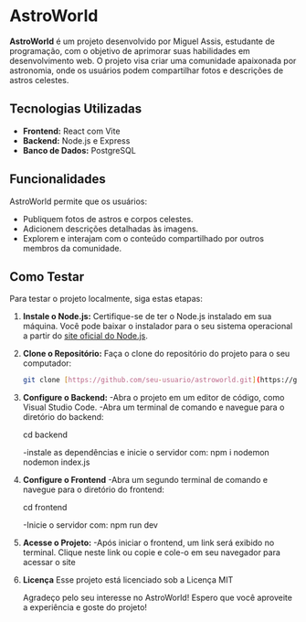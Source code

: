 # AstroWorld

**AstroWorld** é um projeto desenvolvido por Miguel Assis, estudante de programação, com o objetivo de aprimorar suas habilidades em desenvolvimento web. O projeto visa criar uma comunidade apaixonada por astronomia, onde os usuários podem compartilhar fotos e descrições de astros celestes.

## Tecnologias Utilizadas

- **Frontend:** React com Vite
- **Backend:** Node.js e Express
- **Banco de Dados:** PostgreSQL

## Funcionalidades

AstroWorld permite que os usuários:
- Publiquem fotos de astros e corpos celestes.
- Adicionem descrições detalhadas às imagens.
- Explorem e interajam com o conteúdo compartilhado por outros membros da comunidade.

## Como Testar

Para testar o projeto localmente, siga estas etapas:

1. **Instale o Node.js:**
   Certifique-se de ter o Node.js instalado em sua máquina. Você pode baixar o instalador para o seu sistema operacional a partir do [site oficial do Node.js](https://nodejs.org/en/download/prebuilt-installer/current).

2. **Clone o Repositório:**
   Faça o clone do repositório do projeto para o seu computador:
   ```bash
   git clone [https://github.com/seu-usuario/astroworld.git](https://github.com/MiguelAssis0/AstroWorld.git)

3. **Configure o Backend:**
   -Abra o projeto em um editor de código, como Visual Studio Code.
   -Abra um terminal de comando e navegue para o diretório do backend:

   cd backend

   -instale as dependências e inicie o servidor com:
   npm i nodemon
   nodemon index.js

4. **Configure o Frontend**
   -Abra um segundo terminal de comando e navegue para o diretório do frontend:

   cd frontend

   -Inicie o servidor com:
   npm run dev

5. **Acesse o Projeto:**
   -Após iniciar o frontend, um link será exibido no terminal. Clique neste link ou copie e cole-o em seu navegador para acessar o site

6. **Licença**
   Esse projeto está licenciado sob a Licença MIT

   Agradeço pelo seu interesse no AstroWorld! Espero que você aproveite a experiência e goste do projeto!

   
